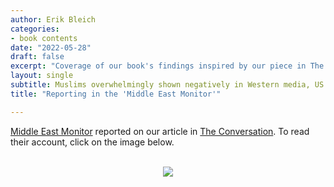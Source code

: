 ```yaml
---
author: Erik Bleich
categories:
- book contents
date: "2022-05-28"
draft: false
excerpt: "Coverage of our book's findings inspired by our piece in The Conversation." 
layout: single
subtitle: Muslims overwhelmingly shown negatively in Western media, US political scientists find
title: "Reporting in the 'Middle East Monitor'"

---
```


[Middle East Monitor](https://www.middleeastmonitor.com/) reported on our article in [The Conversation](https://theconversation.com/global/). To read their account, click on the image below.
<br>
<br>

<center>
<a href=https://www.middleeastmonitor.com/20220529-muslims-overwhelmingly-shown-negatively-in-western-media-us-political-scientists-find/><img src=MEmonitor featured.png></a>
</center>

